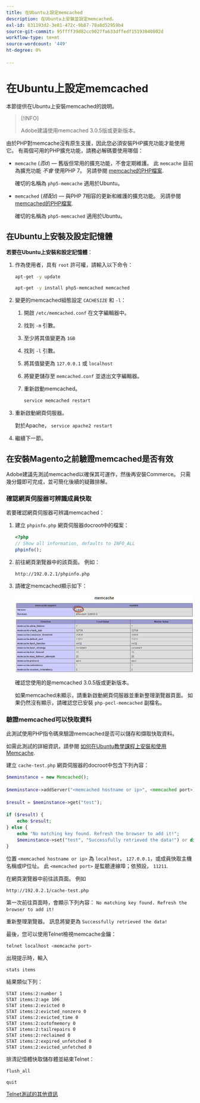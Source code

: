 ```yaml
---
title: 在Ubuntu上設定memcached
description: 在Ubuntu上安裝並設定memcached。
exl-id: 831193d2-3e81-472c-9b87-78a8d52959b4
source-git-commit: 95ffff39d82cc9027fa633dffedf15193040802d
workflow-type: tm+mt
source-wordcount: '449'
ht-degree: 0%

---
```


# 在Ubuntu上設定memcached

本節提供在Ubuntu上安裝memcached的說明。

>[!INFO]
>
>Adobe建議使用memcached 3.0.5版或更新版本。

由於PHP對memcache沒有原生支援，因此您必須安裝PHP擴充功能才能使用它。 有兩個可用的PHP擴充功能，請務必解碼要使用哪個：

- `memcache` (_否d_) — 舊版但常用的擴充功能，不會定期維護。
此 `memcache` 目前為擴充功能 _不會_ 使用PHP 7。 另請參閱 [memcache的PHP檔案](https://www.php.net/manual/en/book.memcache.php).

   確切的名稱為 `php5-memcache` 適用於Ubuntu。

- `memcached` (_搭配`d`_) — 與PHP 7相容的更新和維護的擴充功能。 另請參閱 [memcached的PHP檔案](https://www.php.net/manual/en/book.memcached.php).

   確切的名稱為 `php5-memcached` 適用於Ubuntu。

## 在Ubuntu上安裝及設定記憶體

**若要在Ubuntu上安裝和設定記憶體**：

1. 作為使用者，具有 `root` 許可權，請輸入以下命令：

   ```bash
   apt-get -y update
   ```

   ```bash
   apt-get -y install php5-memcached memcached
   ```

1. 變更的memcached組態設定 `CACHESIZE` 和 `-l`：

   1. 開啟 `/etc/memcached.conf` 在文字編輯器中。
   1. 找到 `-m` 引數。
   1. 至少將其值變更為 `1GB`
   1. 找到 `-l` 引數。
   1. 將其值變更為 `127.0.0.1` 或 `localhost`
   1. 將變更儲存至 `memcached.conf` 並退出文字編輯器。
   1. 重新啟動memcached。

      ```bash
      service memcached restart
      ```

1. 重新啟動網頁伺服器。

   對於Apache， `service apache2 restart`

1. 繼續下一節。

## 在安裝Magento之前驗證memcached是否有效

Adobe建議先測試memcached以確保其可運作，然後再安裝Commerce。 只需幾分鐘即可完成，並可簡化後續的疑難排解。

### 確認網頁伺服器可辨識成員快取

若要確認網頁伺服器可辨識memcached：

1. 建立 `phpinfo.php` 網頁伺服器docroot中的檔案：

   ```php
   <?php
   // Show all information, defaults to INFO_ALL
   phpinfo();
   ```

1. 前往網頁瀏覽器中的該頁面。 例如：

   ```http
   http://192.0.2.1/phpinfo.php
   ```

1. 請確定memcached顯示如下：

   ![確認網頁伺服器可辨識成員快取](../../assets/configuration/memcache.png)

   確認您使用的是memcached 3.0.5版或更新版本。

   如果memcached未顯示，請重新啟動網頁伺服器並重新整理瀏覽器頁面。 如果仍然沒有顯示，請確認您已安裝 `php-pecl-memcached` 副檔名。

### 驗證memcached可以快取資料

此測試使用PHP指令碼來驗證memcached是否可以儲存和擷取快取資料。

如需此測試的詳細資訊，請參閱 [如何在Ubuntu教學課程上安裝和使用Memcache](https://www.digitalocean.com/community/tutorials/how-to-install-and-use-memcache-on-ubuntu-14-04).

建立 `cache-test.php` 網頁伺服器的docroot中包含下列內容：

```php
$meminstance = new Memcached();

$meminstance->addServer("<memcached hostname or ip>", <memcached port>);

$result = $meminstance->get("test");

if ($result) {
    echo $result;
} else {
    echo "No matching key found. Refresh the browser to add it!";
    $meminstance->set("test", "Successfully retrieved the data!") or die("Could not save anything to memcached...");
}
```

位置 `<memcached hostname or ip>` 為 `localhost`， `127.0.0.1`，或成員快取主機名稱或IP位址。 此 `<memcached port>` 是監聽連線埠；依預設， `11211`.

在網頁瀏覽器中前往該頁面。 例如

```http
http://192.0.2.1/cache-test.php
```

第一次前往頁面時，會顯示下列內容： `No matching key found. Refresh the browser to add it!`

重新整理瀏覽器。 訊息將變更為 `Successfully retrieved the data!`

最後，您可以使用Telnet檢視memcache金鑰：

```bash
telnet localhost <memcache port>
```

出現提示時，輸入

```shell
stats items
```

結果類似下列：

```terminal
STAT items:2:number 1
STAT items:2:age 106
STAT items:2:evicted 0
STAT items:2:evicted_nonzero 0
STAT items:2:evicted_time 0
STAT items:2:outofmemory 0
STAT items:2:tailrepairs 0
STAT items:2:reclaimed 0
STAT items:2:expired_unfetched 0
STAT items:2:evicted_unfetched 0
```

排清記憶體快取儲存體並結束Telnet：

```shell
flush_all
```

```shell
quit
```

[Telnet測試的其他資訊](https://darkcoding.net/software/memcached-list-all-keys/)
